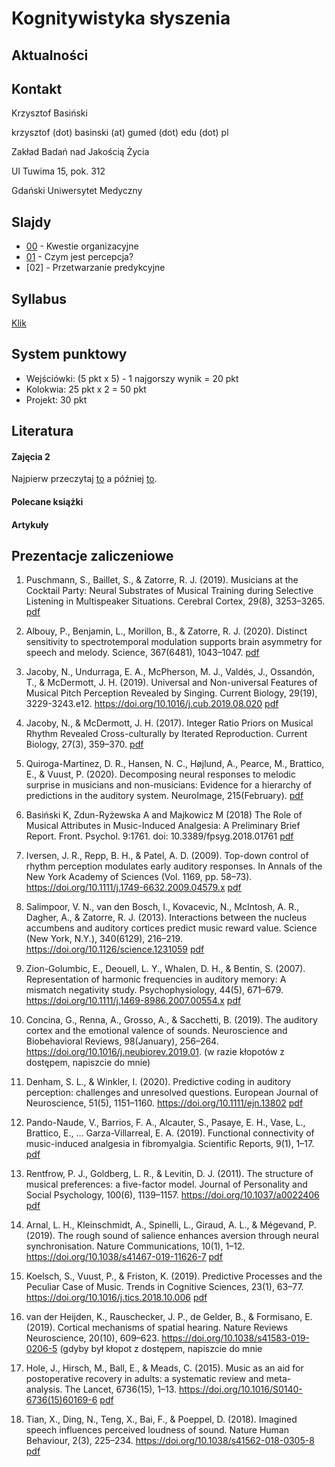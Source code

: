 # Kognitywistyka słyszenia



## Aktualności


## Kontakt

Krzysztof Basiński

krzysztof (dot) basinski (at) gumed (dot) edu (dot) pl

Zakład Badań nad Jakością Życia

Ul Tuwima 15, pok. 312

Gdański Uniwersytet Medyczny


## Slajdy

- [00](00.html) - Kwestie organizacyjne
- [01](01.html) - Czym jest percepcja?
- [02] - Przetwarzanie predykcyjne

## Syllabus

[Klik](syllabus.pdf)

## System punktowy

- Wejściówki: (5 pkt x 5) - 1 najgorszy wynik  = 20 pkt
- Kolokwia: 25 pkt x 2 = 50 pkt
- Projekt: 30 pkt

## Literatura

#### Zajęcia 2

Najpierw przeczytaj [to](https://medium.com/@solopchuk/intuitions-on-predictive-coding-and-the-free-energy-principle-3fc5bcedc754) a później [to](https://medium.com/@solopchuk/tutorial-on-active-inference-30edcf50f5dc).

#### Polecane książki


#### Artykuły 


## Prezentacje zaliczeniowe

1. Puschmann, S., Baillet, S., & Zatorre, R. J. (2019). Musicians at the Cocktail Party: Neural Substrates of Musical Training during Selective Listening in Multispeaker Situations. Cerebral Cortex, 29(8), 3253–3265. [pdf](https://www.zlab.mcgill.ca/publications/docs/bhy193.pdf)

2. Albouy, P., Benjamin, L., Morillon, B., & Zatorre, R. J. (2020). Distinct sensitivity to spectrotemporal modulation supports brain asymmetry for speech and melody. Science, 367(6481), 1043–1047. [pdf](https://www.zlab.mcgill.ca/publications/docs/albouy_et_al_science_2020.pdf)

3. Jacoby, N., Undurraga, E. A., McPherson, M. J., Valdés, J., Ossandón, T., & McDermott, J. H. (2019). Universal and Non-universal Features of Musical Pitch Perception Revealed by Singing. Current Biology, 29(19), 3229-3243.e12. https://doi.org/10.1016/j.cub.2019.08.020 [pdf](http://mcdermottlab.mit.edu/papers/Jacoby_etal_2019_Bolivia_sung_reproduction.pdf)

4. Jacoby, N., & McDermott, J. H. (2017). Integer Ratio Priors on Musical Rhythm Revealed Cross-culturally by Iterated Reproduction. Current Biology, 27(3), 359–370. [pdf](http://mcdermottlab.mit.edu/papers/Jacoby_McDermott_2017_iterated_rhythm.pdf)

5. Quiroga-Martinez, D. R., Hansen, N. C., Højlund, A., Pearce, M., Brattico, E., & Vuust, P. (2020). Decomposing neural responses to melodic surprise in musicians and non-musicians: Evidence for a hierarchy of predictions in the auditory system. NeuroImage, 215(February). [pdf](https://www.sciencedirect.com/science/article/pii/S1053811920303037)

6. Basiński K, Zdun-Ryżewska A and Majkowicz M (2018) The Role of Musical Attributes in Music-Induced Analgesia: A Preliminary Brief Report. Front. Psychol. 9:1761. doi: 10.3389/fpsyg.2018.01761 [pdf](https://www.frontiersin.org/articles/10.3389/fpsyg.2018.01761/full)


7. Iversen, J. R., Repp, B. H., & Patel, A. D. (2009). Top-down control of rhythm perception modulates early auditory responses. In Annals of the New York Academy of Sciences (Vol. 1169, pp. 58–73). https://doi.org/10.1111/j.1749-6632.2009.04579.x [pdf](http://citeseerx.ist.psu.edu/viewdoc/download?doi=10.1.1.371.4601&rep=rep1&type=pdf)

8. Salimpoor, V. N., van den Bosch, I., Kovacevic, N., McIntosh, A. R., Dagher, A., & Zatorre, R. J. (2013). Interactions between the nucleus accumbens and auditory cortices predict music reward value. Science (New York, N.Y.), 340(6129), 216–219. https://doi.org/10.1126/science.1231059 [pdf](https://pdfs.semanticscholar.org/69e0/2872c5a8addb7d20b079e826ef51da56a7f8.pdf)

9. Zion-Golumbic, E., Deouell, L. Y., Whalen, D. H., & Bentin, S. (2007). Representation of harmonic frequencies in auditory memory: A mismatch negativity study. Psychophysiology, 44(5), 671–679. https://doi.org/10.1111/j.1469-8986.2007.00554.x [pdf](http://www.cel.huji.ac.il/publications/pdfs/Zion_Golumbic_et_al_Psychophysiology.pdf)

10. Concina, G., Renna, A., Grosso, A., & Sacchetti, B. (2019). The auditory cortex and the emotional valence of sounds. Neuroscience and Biobehavioral Reviews, 98(January), 256–264. https://doi.org/10.1016/j.neubiorev.2019.01. (w razie kłopotów z dostępem, napiszcie do mnie)

11. Denham, S. L., & Winkler, I. (2020). Predictive coding in auditory perception: challenges and unresolved questions. European Journal of Neuroscience, 51(5), 1151–1160. https://doi.org/10.1111/ejn.13802 [pdf](https://dspace.plymouth.ac.uk/bitstream/handle/10026.1/10562/Denham_et_al-2017-European_Journal_of_Neuroscience.pdf?sequence=1&isAllowed=y)

12. Pando-Naude, V., Barrios, F. A., Alcauter, S., Pasaye, E. H., Vase, L., Brattico, E., … Garza-Villarreal, E. A. (2019). Functional connectivity of music-induced analgesia in fibromyalgia. Scientific Reports, 9(1), 1–17. [pdf](https://doi.org/10.1038/s41598-019-51990-4)

13. Rentfrow, P. J., Goldberg, L. R., & Levitin, D. J. (2011). The structure of musical preferences: a five-factor model. Journal of Personality and Social Psychology, 100(6), 1139–1157. https://doi.org/10.1037/a0022406 [pdf](https://www.ncbi.nlm.nih.gov/pmc/articles/pmc3138530/)

14. Arnal, L. H., Kleinschmidt, A., Spinelli, L., Giraud, A. L., & Mégevand, P. (2019). The rough sound of salience enhances aversion through neural synchronisation. Nature Communications, 10(1), 1–12. https://doi.org/10.1038/s41467-019-11626-7 [pdf](https://scholar.google.pl/scholar?output=instlink&q=info:Y7bmHd_xLr4J:scholar.google.com/&hl=pl&as_sdt=0,5&scillfp=17871337078178099792&oi=lle)

15. Koelsch, S., Vuust, P., & Friston, K. (2019). Predictive Processes and the Peculiar Case of Music. Trends in Cognitive Sciences, 23(1), 63–77. https://doi.org/10.1016/j.tics.2018.10.006 [pdf](https://discovery.ucl.ac.uk/id/eprint/10067144/9/Friston_PC_music_FINAL.pdf)

16. van der Heijden, K., Rauschecker, J. P., de Gelder, B., & Formisano, E. (2019). Cortical mechanisms of spatial hearing. Nature Reviews Neuroscience, 20(10), 609–623. https://doi.org/10.1038/s41583-019-0206-5 (gdyby był kłopot z dostępem, napiszcie do mnie

17. Hole, J., Hirsch, M., Ball, E., & Meads, C. (2015). Music as an aid for postoperative recovery in adults: a systematic review and meta-analysis. The Lancet, 6736(15), 1–13. https://doi.org/10.1016/S0140-6736(15)60169-6 [pdf](http://qmro.qmul.ac.uk/xmlui/bitstream/handle/123456789/36863/Hole%20et%20al.%202015.%20Music%20as%20an%20aid%20for%20postoperative%20recovery.pdf?sequence=1)


18. Tian, X., Ding, N., Teng, X., Bai, F., & Poeppel, D. (2018). Imagined speech influences perceived loudness of sound. Nature Human Behaviour, 2(3), 225–234. https://doi.org/10.1038/s41562-018-0305-8 [pdf](https://slangscience.github.io/slang/papers/Tian_etal_2018_Nat_Hum_Beh.pdf)